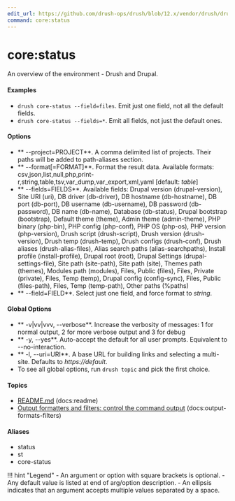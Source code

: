 ```yaml
---
edit_url: https://github.com/drush-ops/drush/blob/12.x/vendor/drush/drush/src/Commands/core/StatusCommands.php
command: core:status
---
```

# core:status

An overview of the environment - Drush and Drupal.

#### Examples

- <code>drush core-status --field=files</code>. Emit just one field, not all the default fields.
- <code>drush core-status --fields=*</code>. Emit all fields, not just the default ones.

#### Options

- ** --project=PROJECT**. A comma delimited list of projects. Their paths will be added to path-aliases section.
- ** --format[=FORMAT]**. Format the result data. Available formats: csv,json,list,null,php,print-r,string,table,tsv,var_dump,var_export,xml,yaml [default: *table*]
- ** --fields=FIELDS**. Available fields: Drupal version (drupal-version), Site URI (uri), DB driver (db-driver), DB hostname (db-hostname), DB port (db-port), DB username (db-username), DB password (db-password), DB name (db-name), Database (db-status), Drupal bootstrap (bootstrap), Default theme (theme), Admin theme (admin-theme), PHP binary (php-bin), PHP config (php-conf), PHP OS (php-os), PHP version (php-version), Drush script (drush-script), Drush version (drush-version), Drush temp (drush-temp), Drush configs (drush-conf), Drush aliases (drush-alias-files), Alias search paths (alias-searchpaths), Install profile (install-profile), Drupal root (root), Drupal Settings (drupal-settings-file), Site path (site-path), Site path (site), Themes path (themes), Modules path (modules), Files, Public (files), Files, Private (private), Files, Temp (temp), Drupal config (config-sync), Files, Public (files-path), Files, Temp (temp-path), Other paths (%paths)
- ** --field=FIELD**. Select just one field, and force format to *string*.

#### Global Options

- ** -v|vv|vvv, --verbose**. Increase the verbosity of messages: 1 for normal output, 2 for more verbose output and 3 for debug
- ** -y, --yes**. Auto-accept the default for all user prompts. Equivalent to --no-interaction.
- ** -l, --uri=URI**. A base URL for building links and selecting a multi-site. Defaults to *https://default*.
- To see all global options, run <code>drush topic</code> and pick the first choice.

#### Topics

- [README.md](https://raw.githubusercontent.com/drush-ops/drush/12.x/README.md) (docs:readme)
- [Output formatters and filters: control the command output](../../vendor/drush/drush/docs/output-formats-filters.md) (docs:output-formats-filters)

#### Aliases

- status
- st
- core-status

!!! hint "Legend"
    - An argument or option with square brackets is optional.
    - Any default value is listed at end of arg/option description.
    - An ellipsis indicates that an argument accepts multiple values separated by a space.